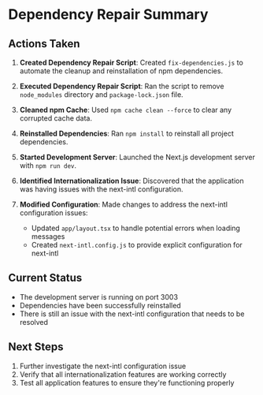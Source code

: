 # Dependency Repair Summary

## Actions Taken

1. **Created Dependency Repair Script**: Created `fix-dependencies.js` to automate the cleanup and reinstallation of npm dependencies.

2. **Executed Dependency Repair Script**: Ran the script to remove `node_modules` directory and `package-lock.json` file.

3. **Cleaned npm Cache**: Used `npm cache clean --force` to clear any corrupted cache data.

4. **Reinstalled Dependencies**: Ran `npm install` to reinstall all project dependencies.

5. **Started Development Server**: Launched the Next.js development server with `npm run dev`.

6. **Identified Internationalization Issue**: Discovered that the application was having issues with the next-intl configuration.

7. **Modified Configuration**: Made changes to address the next-intl configuration issues:
   - Updated `app/layout.tsx` to handle potential errors when loading messages
   - Created `next-intl.config.js` to provide explicit configuration for next-intl

## Current Status

- The development server is running on port 3003
- Dependencies have been successfully reinstalled
- There is still an issue with the next-intl configuration that needs to be resolved

## Next Steps

1. Further investigate the next-intl configuration issue
2. Verify that all internationalization features are working correctly
3. Test all application features to ensure they're functioning properly